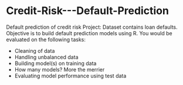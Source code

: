 # Credit-Risk---Default-Prediction
Default prediction of credit risk
Project:
Dataset contains loan defaults. Objective is to build default prediction models using R. You would be evaluated on the following tasks:
-	Cleaning of data
-	Handling unbalanced data
-	Building model(s) on training data 
-	How many models? More the merrier 
-	Evaluating model performance using test data
